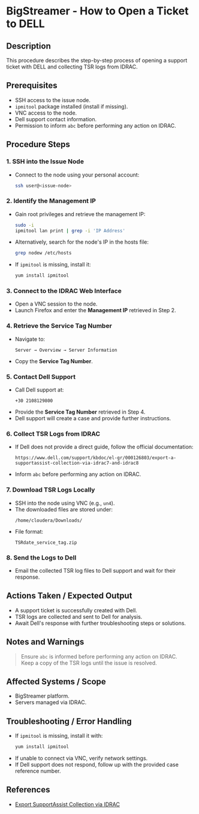 # BigStreamer - How to Open a Ticket to DELL

## Description
This procedure describes the step-by-step process of opening a support ticket with DELL and collecting TSR logs from IDRAC.

## Prerequisites
- SSH access to the issue node.
- `ipmitool` package installed (install if missing).
- VNC access to the node.
- Dell support contact information.
- Permission to inform `abc` before performing any action on IDRAC.

## Procedure Steps

### 1. SSH into the Issue Node
- Connect to the node using your personal account:
  ```bash
  ssh user@<issue-node>
  ```

### 2. Identify the Management IP
- Gain root privileges and retrieve the management IP:
  ```bash
  sudo -i
  ipmitool lan print | grep -i 'IP Address'
  ```
- Alternatively, search for the node's IP in the hosts file:
  ```bash
  grep nodew /etc/hosts
  ```
- If `ipmitool` is missing, install it:
  ```bash
  yum install ipmitool
  ```

### 3. Connect to the IDRAC Web Interface
- Open a VNC session to the node.
- Launch Firefox and enter the **Management IP** retrieved in Step 2.

### 4. Retrieve the Service Tag Number
- Navigate to:
  ```
  Server → Overview → Server Information
  ```
- Copy the **Service Tag Number**.

### 5. Contact Dell Support
- Call Dell support at:
  ```
  +30 2108129800
  ```
- Provide the **Service Tag Number** retrieved in Step 4.
- Dell support will create a case and provide further instructions.

### 6. Collect TSR Logs from IDRAC
- If Dell does not provide a direct guide, follow the official documentation:
  ```
  https://www.dell.com/support/kbdoc/el-gr/000126803/export-a-supportassist-collection-via-idrac7-and-idrac8
  ```
- Inform `abc` before performing any action on IDRAC.

### 7. Download TSR Logs Locally
- SSH into the node using VNC (e.g., `un4`).
- The downloaded files are stored under:
  ```
  /home/cloudera/Downloads/
  ```
- File format:
  ```
  TSRdate_service_tag.zip
  ```

### 8. Send the Logs to Dell
- Email the collected TSR log files to Dell support and wait for their response.

## Actions Taken / Expected Output
- A support ticket is successfully created with Dell.
- TSR logs are collected and sent to Dell for analysis.
- Await Dell's response with further troubleshooting steps or solutions.

## Notes and Warnings
> Ensure `abc` is informed before performing any action on IDRAC.  
> Keep a copy of the TSR logs until the issue is resolved.

## Affected Systems / Scope
- BigStreamer platform.
- Servers managed via IDRAC.

## Troubleshooting / Error Handling
- If `ipmitool` is missing, install it with:
  ```bash
  yum install ipmitool
  ```
- If unable to connect via VNC, verify network settings.
- If Dell support does not respond, follow up with the provided case reference number.

## References
- [Export SupportAssist Collection via IDRAC](https://www.dell.com/support/kbdoc/el-gr/000126803/export-a-supportassist-collection-via-idrac7-and-idrac8)

